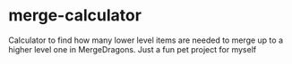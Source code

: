 # merge-calculator
Calculator to find how many lower level items are needed to merge up to a higher level one in MergeDragons. Just a fun pet project for myself
